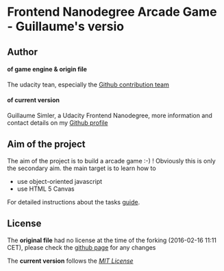 Frontend Nanodegree Arcade Game - Guillaume's versio
===============================

Author
----

#### of game engine & origin file

The udacity tean, especially the [Github contribution team](https://github.com/udacity/frontend-nanodegree-arcade-game/graphs/contributors)


#### of current version
Guillaume Simler, a Udacity Frontend Nanodegree, more information and contact details on my [Github profile](https://github.com/guillaumesimler)


Aim of the project
----
The aim of the project is to build a arcade game :-) ! Obviously this is only the secondary aim. the main target is to learn how to 
* use object-oriented javascript
* use HTML 5 Canvas

For detailed instructions about the tasks [guide](https://docs.google.com/document/d/1v01aScPjSWCCWQLIpFqvg3-vXLH2e8_SZQKC8jNO0Dc/pub?embedded=true).



License
----
The **original file** had no license at the time of the forking (2016-02-16 11:11 CET), please check the [github page](https://github.com/udacity/frontend-nanodegree-arcade-game) for any changes

The **current version** follows the [_MIT License_]() 